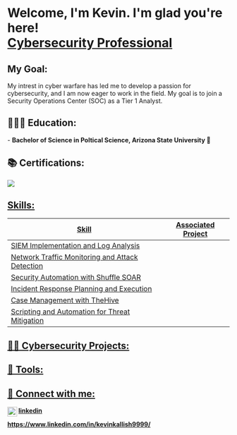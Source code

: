 <h1>Welcome, I'm Kevin. I'm glad you're here! <br/><a href="https://www.linkedin.com/in/kevinkallish9999/"> Cybersecurity Professional</a>

 ## My Goal:

My intrest in cyber warfare has led me to develop a passion for cybersecurity, and I am now eager to work in the field. My goal is to join a Security Operations Center (SOC) as a Tier 1 Analyst.
<h2>👨🏻‍🎓 Education:</h2>  
 - <b>Bachelor of Science in Poltical Science, Arizona State University 🔱<b>

 <h2>📚 Certifications:</h2>
<div>
<a href="https://www.credly.com/badges/1a4ec108-110a-4e7a-843e-c9252c27dd7e/linked_in_profile"><img src="https://img.shields.io/badge/-Security%2B-FF0000?&style=for-the-badge&logo=CompTIA&logoColor=white">

 <h2>Skills:</h2>

| Skill                                         | Associated Project         |
|-----------------------------------------------|----------------------------|
| SIEM Implementation and Log Analysis          ||
| Network Traffic Monitoring and Attack Detection | |
| Security Automation with Shuffle SOAR         | |
| Incident Response Planning and Execution      ||
| Case Management with TheHive                  | |
| Scripting and Automation for Threat Mitigation | |


 <h2>👨‍💻 Cybersecurity Projects:</h2>

<h2>🧰 Tools:</h2>

<h2> 🤳 Connect with me:</h2>
<img align="left" alt="KevinKallish | LinkedIn" width="22px" src="https://cdn.jsdelivr.net/npm/simple-icons@v3/icons/linkedin.svg" /> linkedin
  
 https://www.linkedin.com/in/kevinkallish9999/



